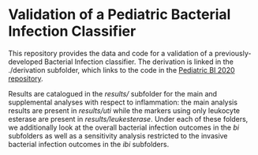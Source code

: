 # Validation of a Pediatric Bacterial Infection Classifier

This repository provides the data and code for a validation of a previously-developed Bacterial Infection classifier. The derivation is linked in the ./derivation subfolder, which links to the code in the [Pediatric BI 2020 repository](https://github.com/jmiahjones/pediatric-bi-2020).

Results are catalogued in the *results/* subfolder for the main and supplemental analyses with respect to inflammation: the main analysis results are present in *results/uti* while the markers using only leukocyte esterase are present in *results/leukesterase*. Under each of these folders, we additionally look at the overall bacterial infection outcomes in the *bi* subfolders as well as a sensitivity analysis restricted to the invasive bacterial infection outcomes in the *ibi* subfolders.